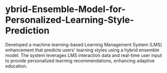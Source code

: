 # ybrid-Ensemble-Model-for-Personalized-Learning-Style-Prediction
Developed a machine learning-based Learning Management System (LMS) enhancement that predicts users' learning styles using a hybrid ensemble model. The system leverages LMS interaction data and real-time user input to provide personalized learning recommendations, enhancing adaptive education.
